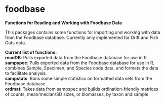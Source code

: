 # foodbase
**Functions for Reading and Working with Foodbase Data**

This packages contains some functions for importing and working with data from the Foodbase database. Currently only implemented for Drift and Fish Guts data.

__Current list of functions:__  
__readDB__: Pulls exported data from the Foodbase database for use in R.  
__sampspec__: Pulls exported data from the Foodbase database for use in R, combines Sample, Specimen, and Species code data, and formats the data to facilitate analysis.  
__sampstats__: Runs some simple statistics on formatted data sets from the Foodbase database.  
__ordmat__: Takes data from sampspec and builds ordination-friendly matrices of counts, mean/median/SD sizes, or biomasses, by taxon and sample.  
